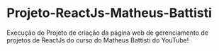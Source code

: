 # Projeto-ReactJs-Matheus-Battisti
Execução do Projeto de criação da página web de gerenciamento de projetos de ReactJs do curso do Matheus Battisti do YouTube!

